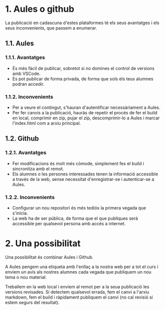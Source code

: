 # 1. Aules o github

La publicació en cadascuna d'estes plataformes té els seus avantatges i els seus inconvenients, que passem a enumerar.

## 1.1. Aules

### 1.1.1. Avantatges

- És més fàcil de publicar, sobretot si no domines el control de versions amb VSCode.
- Es pot publicar de forma privada, de forma que sols els teus alumnes podran accedir.

### 1.1.2. Inconvenients

- Per a veure el contingut, s'hauran d'autentificar necessàriament a Aules.
- Per fer canvis a la publicació, hauràs de repetir el procés de fer el build en local, comprimir en zip, pujar el zip, descomprimir-lo a Aules i marcar l'index.html com a arxiu principal.

## 1.2. Github

### 1.2.1. Avantatges

- Fer modificacions és molt més còmode, simplement fes el build i sincronitza amb el remot.
- Els alumnes o les persones interessades tenen la informació accessible a través de la web, sense necessitat d'enregistrar-se i autenticar-se a Aules.


### 1.2.2. Inconvenients

- Configurar un nou repositori és més tediós la primera vegada que s'inicia.
- La web ha de ser pública, de forma que el que publiques serà accessible per qualsevol persona amb accés a internet.

# 2. Una possibilitat

Una possibilitat és combinar Aules i Github. 

A Aules pengem una etiqueta amb l'enllaç a la nostra web per a tot el curs i enviem un avís als nostres alumnes cada vegada que publiquem un nou tema o nou material.

Treballem en la web local i enviem al remot per a la seua publicació les versions revisades. Si detectem qualsevol errada, fem el canvi a l'arxiu markdown, fem el build i ràpidament publiquem el canvi (no cal revisió si estem segurs del resultat).